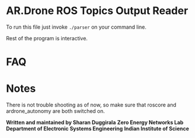 # AR.Drone ROS Topics Output Reader

To run this file just invoke `./parser` on your command line. 

Rest of the program is interactive. 

# FAQ 


# Notes 
There is not trouble shooting as of now, so make sure that roscore and ardrone_autonomy are both switched on. 

**Written and maintained by Sharan Duggirala**
**Zero Energy Networks Lab**
**Department of Electronic Systems Engineering**
**Indian Institute of Science**
